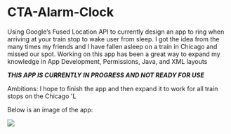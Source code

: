 # CTA-Alarm-Clock

Using Google’s Fused Location API to currently design an app to ring when arriving at your train stop to wake user from sleep. I got the idea from the many times my friends and I have fallen asleep on a train in Chicago and missed our spot. Working on this app has been a great way to expand my knowledge in App Development, Permissions, Java, and XML layouts 

*****THIS APP IS CURRENTLY IN PROGRESS AND NOT READY FOR USE*****

Ambitions: I hope to finish the app and then expand it to work for all train stops on the Chicago 'L

Below is an image of the app:

![](https://github.com/johnkarm/CTA-Alarm-Clock/blob/master/AlarmClock_App.png)

